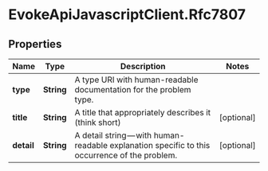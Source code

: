 # EvokeApiJavascriptClient.Rfc7807

## Properties

Name | Type | Description | Notes
------------ | ------------- | ------------- | -------------
**type** | **String** | A type URI with human-readable documentation for the problem type. | 
**title** | **String** | A title that appropriately describes it (think short) | [optional] 
**detail** | **String** | A detail string — with human-readable explanation specific to this     occurrence of the problem. | [optional] 


